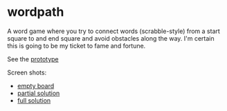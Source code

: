 # wordpath

A word game where you try to connect words (scrabble-style) from a start square to and end square and avoid obstacles along the way. I'm certain this is going to be my ticket to fame and fortune.

See the [prototype](https://spudtrooper.github.io/wordpath)

Screen shots:

* [empty board](empty-board.png)
* [partial solution](partial-solution.png)
* [full solution](full-solution.png)